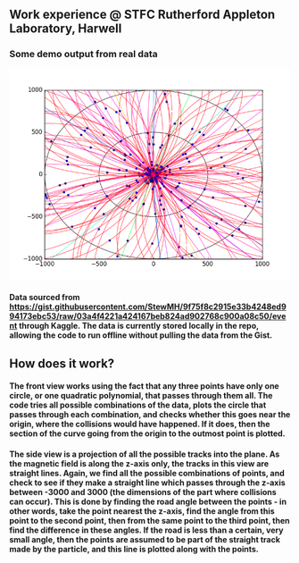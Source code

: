 ## Work experience @ STFC Rutherford Appleton Laboratory, Harwell

### Some demo output from real data
![](demooutput2.png)

#### Data sourced from https://gist.githubusercontent.com/StewMH/9f75f8c2915e33b4248ed994173ebc53/raw/03a4f4221a424167beb824ad902768c900a08c50/event through Kaggle. The data is currently stored locally in the repo, allowing the code to run offline without pulling the data from the Gist.



## How does it work?
#### The front view works using the fact that any three points have only one circle, or one quadratic polynomial, that passes through them all. The code tries all possible combinations of the data, plots the circle that passes through each combination, and checks whether this goes near the origin, where the collisions would have happened. If it does, then the section of the curve going from the origin to the outmost point is plotted.

#### The side view is a projection of all the possible tracks into the plane. As the magnetic field is along the z-axis only, the tracks in this view are straight lines. Again, we find all the possible combinations of points, and check to see if they make a straight line which passes through the z-axis between -3000 and 3000 (the dimensions of the part where collisions can occur). This is done by finding the road angle between the points - in other words, take the point nearest the z-axis, find the angle from this point to the second point, then from the same point to the third point, then find the difference in these angles. If the road is less than a certain, very small angle, then the points are assumed to be part of the straight track made by the particle, and this line is plotted along with the points. 
